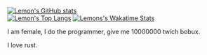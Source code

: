 [![Lemon's GitHub stats](https://github-readme-stats.vercel.app/api?username=LonnonjamesD&count_private=true&show_icons=true&theme=ayu-mirage)](https://github.com/anuraghazra/github-readme-stats)
<br/>
[![Lemon's Top Langs](https://github-readme-stats.vercel.app/api/top-langs/?username=LonnonjamesD&count_private=true&show_icons=true&theme=ayu-mirage&layout=compact)](https://github.com/anuraghazra/github-readme-stats)
[![Lemons's Wakatime Stats](https://github-readme-stats.vercel.app/api/wakatime?username=LemonjamesD&theme=ayu-mirage)](https://github.com/anuraghazra/github-readme-stats)

I am female, I do the programmer, give me 10000000 twich bobux.

I love rust.
